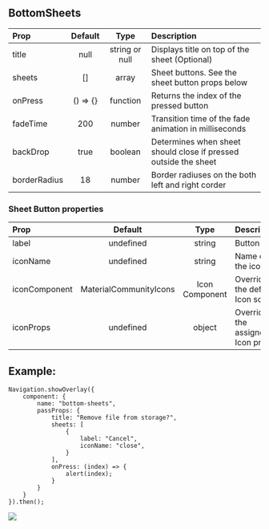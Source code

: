 ## BottomSheets

| Prop  | Default  | Type | Description |
| :------------ |:---------------:| :---------------:| :-----|
| title | null | string or null | Displays title on top of the sheet (Optional) |
| sheets | [] | array | Sheet buttons. See the sheet button props below |
| onPress | () => {} | function | Returns the index of the pressed button |
| fadeTime | 200 | number | Transition time of the fade animation in milliseconds |
| backDrop | true | boolean | Determines when sheet should close if pressed outside the sheet |
| borderRadius | 18 | number | Border radiuses on the both left and right corder |

### Sheet Button properties

| Prop  | Default  | Type | Description |
| :------------ |:---------------:| :---------------:| :-----|
| label | undefined | string | Button label |
| iconName | undefined | string | Name of the icon |
| iconComponent | MaterialCommunityIcons | Icon Component | Overrides the default Icon source |
| iconProps | undefined | object | Overrides the assigned Icon props |

## Example:
```
Navigation.showOverlay({
    component: {
        name: "bottom-sheets",
        passProps: {
            title: "Remove file from storage?",
            sheets: [
                {
                    label: "Cancel",
                    iconName: "close",
                }
            ],
            onPress: (index) => {
                alert(index);
            }
        }
    }
}).then();
```
![](https://media.giphy.com/media/WojPozwnuq5aVAR0JE/giphy.gif)